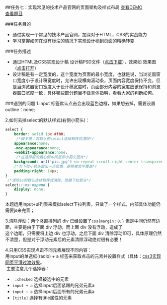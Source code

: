 ##任务七：实现常见的技术产品官网的页面架构及样式布局
[查看DEMO](https://rawgit.com/cjlalala/2016-IFE/master/phase01/task07/task07.html)<br>
[查看题目](http://ife.baidu.com/2016/task/detail?taskId=7)

###任务目的
* 通过实现一个常见的技术产品官网，加深对于HTML，CSS的实战能力
* 学习掌握如何在没有标注的情况下实现设计稿到页面的精确转变

###任务描述
* 通过HTML及CSS实现设计稿 设计稿PSD文件（[点击下载](http://7xrp04.com1.z0.glb.clouddn.com/task_1_7_1.psd)），效果如 效果图（[点击打开](http://7xrp04.com1.z0.glb.clouddn.com/task_1_7_2.jpg)）
* 设计稿是有一定宽度的，这个宽度为页面的最小宽度，也就是说，当浏览器窗口宽度小于设计稿宽度时，允许出现横向滚动条，页面内容宽度保持不变，但是当浏览器窗口宽度大于设计稿宽度时，页面部分内容的宽度应该保持和浏览器窗口宽度一致，具体哪些部分题目不做具体指明，看看大家的判断如何。

###遇到的问题
  1.input 标签默认点击会出现蓝色边框，如果想去掉，需要设置outline：none;<br>
  
  2.如何去掉select的默认样式(右侧小箭头)：
  ```css
  select {
      border: solid 1px #f00;
      /*很关键：将默认的select选择框样式清除*/
      appearance:none;
      -moz-appearance:none;
      -webkit-appearance:none;
      /*在选择框的最右侧中间显示小箭头图片*/
      background: url('pic.jpg') no-repeat scroll right center transparent;
      /*为下拉小箭头留出一点位置，避免被文字覆盖*/
      padding-right: 14px; 
  }
   /*清除ie的默认选择框样式清除，隐藏下拉箭头*/
  select::-ms-expand { 
      display: none;
  }
  ```
  本题运用input+ul列表来模拟select下拉列表，只做了一个样式，内部具体功能仍需要js来完善；<br>
  
  3.清除浮动：两个竖直排列的 div 已经设置了```css{margin：0;}``` 但是中间仍然有边距，主要是由于下面 div 浮动，而上面 div 没有浮动，造成了<br>这个边距，只需要将上边 div 也浮动，之后下面 div 清除浮动即可，具体原理仍然不清楚，但是对于浮动元素后的元素清除浮动绝对很有必要！<br>
  
  4.只用CSS实现点击不同元素展现不同内容：<br>
  用input的单选框(radio) + a 标签来获取点击的元素并设置样式（具体：[css3实现网页平滑过渡效果](http://www.imooc.com/learn/252)。<br>
  主要注意几个选择器：<br>
  * ``` :checked``` 选择被选中的元素 
  * ``` input + a ```  选择input后面紧跟的兄弟元素a
  * ``` input ~ a ```  选择input后面所有的兄弟元素a
  * ``` [title] ```  选择有title属性的元素
